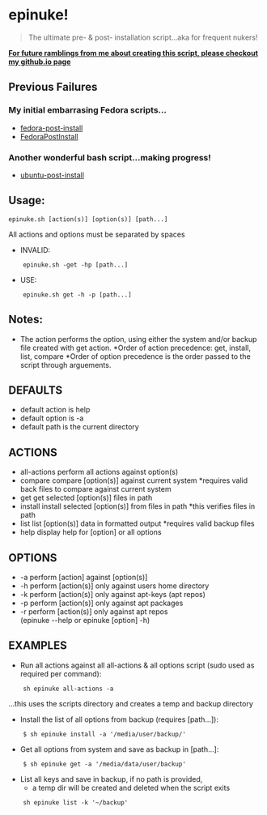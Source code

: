 # epinuke!

> The ultimate pre- & post- installation script...aka for frequent nukers!

**[For future ramblings from me about creating this script, please checkout my github.io page](https://davidprush.com)**

## Previous Failures

### My initial embarrasing Fedora scripts...

* [fedora-post-install](https://github.com/davidprush/fedora-post-install)
* [FedoraPostInstall](https://github.com/davidprush/FedoraPostInstall)

### Another wonderful bash script...making progress!

* [ubuntu-post-install](https://github.com/davidprush/ubuntu-post-install)


## Usage: 
```shell
epinuke.sh [action(s)] [option(s)] [path...]
```
All actions and options must be separated by spaces
* INVALID: 
```shell
    epinuke.sh -get -hp [path...]
```
* USE:
```shell 
    epinuke.sh get -h -p [path...]
```

## Notes:
* The action performs the option, using either the system and/or backup file created with get action.
*Order of action precedence: get, install, list, compare
*Order of option precedence is the order passed to the script through arguements.

## DEFAULTS
* default action is help
* default option is -a
* default path is the current directory

## ACTIONS
* all-actions       perform all actions against option(s)
* compare           compare [option(s)] against current system
                    *requires valid back files to compare against current system
* get               get selected [option(s)] files in path
* install           install selected [option(s)] from files in path
                    *this verifies files in path
* list              list [option(s)] data in formatted output
                    *requires valid backup files
* help              display help for [option] or all options 

## OPTIONS
* -a                    perform [action] against [option(s)]
* -h                    perform [action(s)] only against users home directory
* -k                    perform [action(s)] only against apt-keys (apt repos)
* -p                    perform [action(s)] only against apt packages
* -r                    perform [action(s)] only against apt repos                              
                    (epinuke --help or epinuke [option] -h)

## EXAMPLES
* Run all actions against all all-actions & all options script (sudo used as required per command):   
```shell
    sh epinuke all-actions -a
```
...this uses the scripts directory and creates a temp and backup directory
* Install the list of all options from backup (requires [path...]):
    
```shell
    $ sh epinuke install -a '/media/user/backup/'
```
* Get all options from system and save as backup in [path...]:
```shell
    $ sh epinuke get -a '/media/data/user/backup'
```
* List all keys and save in backup, if no path is provided, 
    * a temp dir will be created and deleted when the script exits
```shell
    sh epinuke list -k '~/backup'
```         
